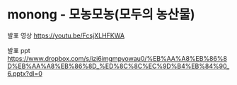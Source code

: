 # monong - 모농모농(모두의 농산물)

발표 영상
https://youtu.be/FcsjXLHFKWA

발표 ppt
https://www.dropbox.com/s/izi6imgmpyowau0/%EB%AA%A8%EB%86%8D%EB%AA%A8%EB%86%8D_%ED%8C%8C%EC%9D%B4%EB%84%90_6.pptx?dl=0
